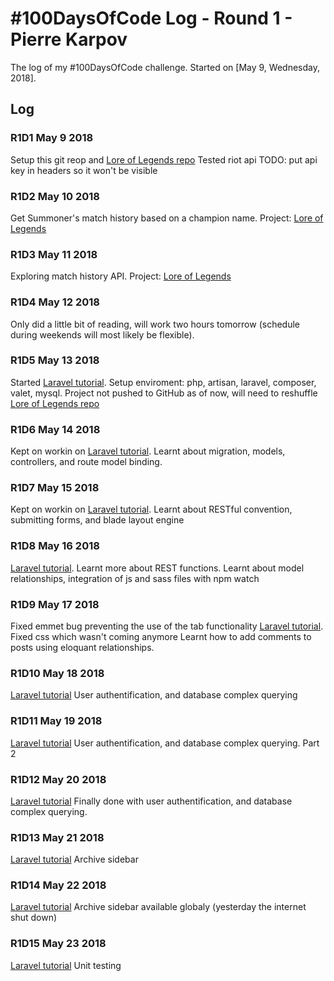 # #100DaysOfCode Log - Round 1 - Pierre Karpov

The log of my #100DaysOfCode challenge. Started on [May 9, Wednesday, 2018].

## Log

### R1D1 May 9 2018
Setup this git reop and [Lore of Legends repo](https://github.com/pierrekarpov/LoreOfLegends)
Tested riot api
TODO: put api key in headers so it won't be visible

### R1D2 May 10 2018
Get Summoner's match history based on a champion name. Project: [Lore of Legends](https://github.com/pierrekarpov/LoreOfLegends)

### R1D3 May 11 2018
Exploring match history API. Project: [Lore of Legends](https://github.com/pierrekarpov/LoreOfLegends)

### R1D4 May 12 2018
Only did a little bit of reading, will work two hours tomorrow (schedule during weekends will most likely be flexible).

### R1D5 May 13 2018
Started [Laravel tutorial](https://laracasts.com/series/laravel-from-scratch-2017/). Setup enviroment: php, artisan, laravel, composer, valet, mysql.
Project not pushed to GitHub as of now, will need to reshuffle [Lore of Legends repo](https://github.com/pierrekarpov/LoreOfLegends)

### R1D6 May 14 2018
Kept on workin on  [Laravel tutorial](https://laracasts.com/series/laravel-from-scratch-2017/).
Learnt about migration, models, controllers, and route model binding.


### R1D7 May 15 2018
Kept on workin on  [Laravel tutorial](https://laracasts.com/series/laravel-from-scratch-2017/).
Learnt about RESTful convention, submitting forms, and blade layout engine

### R1D8 May 16 2018
[Laravel tutorial](https://laracasts.com/series/laravel-from-scratch-2017/).
Learnt more about REST functions. Learnt about model relationships, integration of js and sass files with npm watch

### R1D9 May 17 2018
Fixed emmet bug preventing the use of the tab functionality
[Laravel tutorial](https://laracasts.com/series/laravel-from-scratch-2017/).
Fixed css which wasn't coming anymore
Learnt how to add comments to posts using eloquant relationships.

### R1D10 May 18 2018
[Laravel tutorial](https://laracasts.com/series/laravel-from-scratch-2017/)
User authentification, and database complex querying

### R1D11 May 19 2018
[Laravel tutorial](https://laracasts.com/series/laravel-from-scratch-2017/)
User authentification, and database complex querying. Part 2

### R1D12 May 20 2018
[Laravel tutorial](https://laracasts.com/series/laravel-from-scratch-2017/)
Finally done with user authentification, and database complex querying.

### R1D13 May 21 2018
[Laravel tutorial](https://laracasts.com/series/laravel-from-scratch-2017/)
Archive sidebar


### R1D14 May 22 2018
[Laravel tutorial](https://laracasts.com/series/laravel-from-scratch-2017/)
Archive sidebar available globaly (yesterday the internet shut down)

### R1D15 May 23 2018
[Laravel tutorial](https://laracasts.com/series/laravel-from-scratch-2017/)
Unit testing
